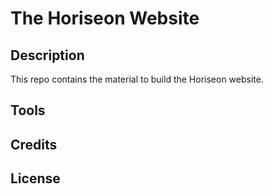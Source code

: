 # The Horiseon Website

## Description

This repo contains the material to build the Horiseon website. 

## Tools


## Credits

## License

